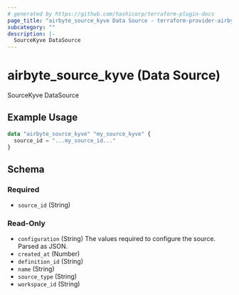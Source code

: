 ```yaml
---
# generated by https://github.com/hashicorp/terraform-plugin-docs
page_title: "airbyte_source_kyve Data Source - terraform-provider-airbyte"
subcategory: ""
description: |-
  SourceKyve DataSource
---
```


# airbyte_source_kyve (Data Source)

SourceKyve DataSource

## Example Usage

```terraform
data "airbyte_source_kyve" "my_source_kyve" {
  source_id = "...my_source_id..."
}
```

<!-- schema generated by tfplugindocs -->
## Schema

### Required

- `source_id` (String)

### Read-Only

- `configuration` (String) The values required to configure the source. Parsed as JSON.
- `created_at` (Number)
- `definition_id` (String)
- `name` (String)
- `source_type` (String)
- `workspace_id` (String)
